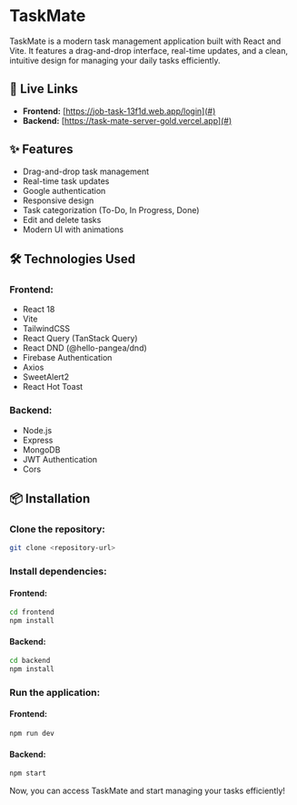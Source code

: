 # TaskMate
TaskMate is a modern task management application built with React and Vite. It features a drag-and-drop interface, real-time updates, and a clean, intuitive design for managing your daily tasks efficiently.

## 🔗 Live Links
- **Frontend:** [https://job-task-13f1d.web.app/login](#)
- **Backend:** [https://task-mate-server-gold.vercel.app](#)

## ✨ Features
- Drag-and-drop task management
- Real-time task updates
- Google authentication
- Responsive design
- Task categorization (To-Do, In Progress, Done)
- Edit and delete tasks
- Modern UI with animations

## 🛠️ Technologies Used
### Frontend:
- React 18
- Vite
- TailwindCSS
- React Query (TanStack Query)
- React DND (@hello-pangea/dnd)
- Firebase Authentication
- Axios
- SweetAlert2
- React Hot Toast

### Backend:
- Node.js
- Express
- MongoDB
- JWT Authentication
- Cors

## 📦 Installation
### Clone the repository:
```bash
git clone <repository-url>
```
### Install dependencies:
#### Frontend:
```bash
cd frontend
npm install
```
#### Backend:
```bash
cd backend
npm install
```
### Run the application:
#### Frontend:
```bash
npm run dev
```
#### Backend:
```bash
npm start
```

Now, you can access TaskMate and start managing your tasks efficiently!

